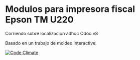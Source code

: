 # Modulos para impresora fiscal Epson TM U220

Corriendo sobre localizacion adhoc Odoo v8

Basado en un trabajo de moldeo interactive.

[![Code Climate](https://codeclimate.com/github/jobiols/fiscal_printer/badges/gpa.svg)](https://codeclimate.com/github/jobiols/fiscal_printer)
